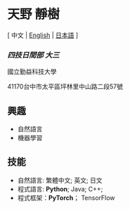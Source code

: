 # 天野 靜樹

\[ 中文 | [English](README_en.md) | [日本語](README_jp.md) \]

### *四技日間部 大三*

國立勤益科技大學

41170台中市太平區坪林里中山路二段57號

## 興趣
- 自然語言
- 機器學習

## 技能
- 自然語言: 繁體中文; 英文; 日文
- 程式語言: **Python**; Java; C++;
- 程式框架：**PyTorch**； TensorFlow
